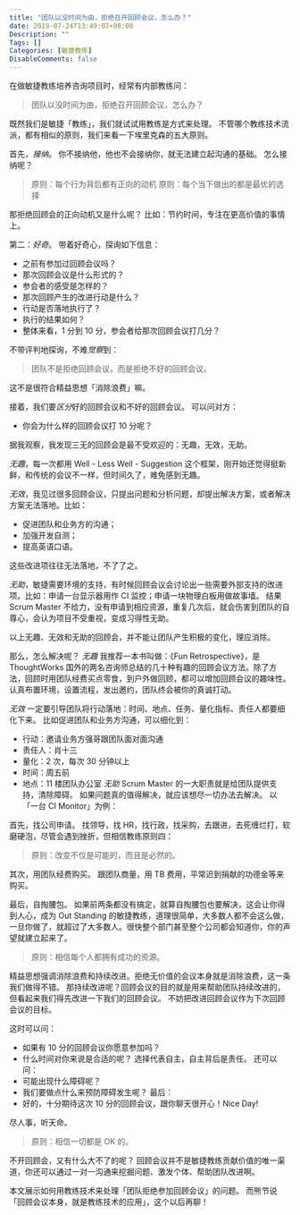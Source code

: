 ```yaml
---
title: "团队以没时间为由，拒绝召开回顾会议，怎么办？"
date: 2019-07-24T13:49:07+08:00
Description: ""
Tags: []
Categories: [敏捷教练]
DisableComments: false
---
```


在做敏捷教练培养咨询项目时，经常有内部教练问：
>团队以没时间为由，拒绝召开回顾会议，怎么办？

既然我们是敏捷「教练」，我们就试试用教练是方式来处理。
不管哪个教练技术流派，都有相似的原则，我们来看一下埃里克森的五大原则。

首先，*接纳*。
你不接纳他，他也不会接纳你，就无法建立起沟通的基础。
怎么接纳呢？
>原则：每个行为背后都有正向的动机
>原则：每个当下做出的都是最优的选择

那拒绝回顾会的正向动机又是什么呢？
比如：节约时间，专注在更高价值的事情上。

第二：*好奇*。
带着好奇心，探询如下信息：
* 之前有参加过回顾会议吗？
* 那次回顾会议是什么形式的？
* 参会者的感受是怎样的？
* 那次回顾产生的改进行动是什么？
* 行动是否落地执行了？
* 执行的结果如何？
* 整体来看，1 分到 10 分，参会者给那次回顾会议打几分？

不带评判地探询，不难*觉察*到：
>团队不是拒绝回顾会议，而是拒绝不好的回顾会议。

这不是很符合精益思想「消除浪费」嘛。

接着，我们要*区分*好的回顾会议和不好的回顾会议。
可以问对方：
* 你会为什么样的回顾会议打 10 分呢？

据我观察，我发现三无的回顾会是最不受欢迎的：无趣，无效，无助。

*无趣*，每一次都用 Well - Less Well - Suggestion 这个框架，刚开始还觉得挺新鲜，和传统的会议不一样，但时间久了，难免感到无趣。

*无效*，我见过很多回顾会议，只提出问题和分析问题，却提出解决方案，或者解决方案无法落地。比如：
* 促进团队和业务方的沟通；
* 加强开发自测；
* 提高英语口语。

这些改进项往往无法落地，不了了之。

*无助*，敏捷需要环境的支持，有时候回顾会议会讨论出一些需要外部支持的改进项。比如：申请一台显示器用作 CI 监控；申请一块物理白板用做故事墙。
结果 Scrum Master 不给力，没有申请到相应资源，重复几次后，就会伤害到团队的自尊心，会认为项目不受重视，变成习得性无助。

以上无趣、无效和无助的回顾会，并不能让团队产生积极的变化，理应消除。

那么，怎么解决呢？
*无趣*
我推荐一本书叫做：《Fun Retrospective》，是 ThoughtWorks 国外的两名咨询师总结的几十种有趣的回顾会议方法。除了方法，回顾时用团队经费买点零食，到户外做回顾，都可以增加回顾会议的趣味性。认真布置环境，设置流程，发出邀约，团队终会被你的真诚打动。

*无效*
一定要引导团队将行动落地：时间、地点、任务、量化指标、责任人都要细化下来。
比如促进团队和业务方沟通，可以细化到：
* 行动：邀请业务方强哥跟团队面对面沟通
* 责任人：肖十三
* 量化：2 次，每次 30 分钟以上
* 时间：周五前
* 地点：11 楼团队办公室
*无助*
Scrum Master 的一大职责就是给团队提供支持，清除障碍。
如果问题真的值得解决，就应该想尽一切办法去解决。
以「一台 CI Monitor」为例：

首先，找公司申请。
找领导，找 HR，找行政，找采购，去跟进，去死缠烂打，软磨硬泡，尽管会遇到挫折，但相信教练原则四：
>原则：改变不仅是可能的，而且是必然的。

其次，用团队经费购买。
跟团队商量，用 TB 费用，平常迟到捐献的功德金等来购买。

最后，自掏腰包。
如果前两条都没有搞定，就算自掏腰包也要解决，这会让你得到人心，成为 Out Standing 的敏捷教练，道理很简单，大多数人都不会这么做，一旦你做了，就超过了大多数人。很快整个部门甚至整个公司都会知道你，你的声望就建立起来了。
>原则：相信每个人都拥有成功的资源。

精益思想强调消除浪费和持续改进。拒绝无价值的会议本身就是消除浪费，这一条我们做得不错。
那持续改进呢？回顾会议的目的就是用来帮助团队持续改进的，但看起来我们得先改进一下我们的回顾会议。
不妨把改进回顾会议作为下次回顾会议的目标。

这时可以问：
* 如果有 10 分的回顾会议你愿意参加吗？
* 什么时间对你来说是合适的呢？
选择代表自主，自主背后是责任。
还可以问：
* 可能出现什么障碍呢？
* 我们要做点什么来预防障碍发生呢？
最后：
* 好的，十分期待这次 10 分的回顾会议，跟你聊天很开心！Nice Day!

尽人事，听天命。
>原则：相信一切都是 OK 的。

不开回顾会，又有什么大不了的呢？
回顾会议并不是敏捷教练贡献价值的唯一渠道，你还可以通过一对一沟通来挖掘问题、激发个体、帮助团队改进啊。

本文展示如何用教练技术来处理「团队拒绝参加回顾会议」的问题。
而熊节说「回顾会议本身，就是教练技术的应用」，这个以后再聊！
